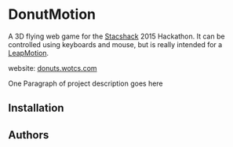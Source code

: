 # DonutMotion
A 3D flying web game for the [Stacshack](http://stacshack.org/) 2015 Hackathon. It can be controlled using keyboards and mouse, but is really intended for a [LeapMotion](https://www.leapmotion.com/).

website:  [donuts.wotcs.com](http://donuts.wotcs.com)

One Paragraph of project description goes here

## Installation

## Authors
